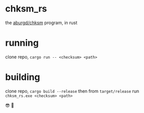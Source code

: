 # chksm_rs
the [aburgd/chksm](https://github.com/aburgd/chksm) program, in rust

# running
clone repo, `cargo run -- <checksum> <path>`

# building
clone repo, `cargo build --release`
then from `target/release` run `chksm_rs.exe <checksum> <path>`

:sunglasses: :rainbow:
